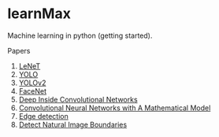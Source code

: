 # learnMax
Machine learning in python (getting started).
<p>
<h>Papers</h>
<ol>
  <li><a href="http://yann.lecun.com/exdb/publis/pdf/lecun-01a.pdf">LeNeT</a></li>
  <li><a href="https://arxiv.org/pdf/1506.02640.pdf">YOLO</a></li>
  <li><a href="https://arxiv.org/pdf/1612.08242.pdf">YOLOv2</a></li>
  <li><a href="https://arxiv.org/pdf/1503.03832.pdf">FaceNet</a></li>
  <li><a href="https://arxiv.org/pdf/1312.6034.pdf">Deep Inside Convolutional Networks</a></li>
  <li><a href="https://arxiv.org/pdf/1609.04112.pdf">Convolutional Neural Networks with A Mathematical Model</a></li>
  <li><a href="https://www.google.com/url?sa=t&rct=j&q=&esrc=s&source=web&cd=1&cad=rja&uact=8&ved=2ahUKEwi2uIa29NjeAhWHtY8KHR0IA4QQFjAAegQICBAC&url=https%3A%2F%2Fwww.springer.com%2Fcda%2Fcontent%2Fdocument%2Fcda_downloaddocument%2F9783319406626-c2.pdf%3FSGWID%3D0-0-45-1575688-p180031493&usg=AOvVaw1Z_BNiLicvwiES8RW4vyRC">Edge detection</li>
  <li><a href="https://www2.eecs.berkeley.edu/Research/Projects/CS/vision/grouping/papers/mfm-pami-boundary.pdf">Detect Natural Image Boundaries</a></li>
</ol>
</p>
